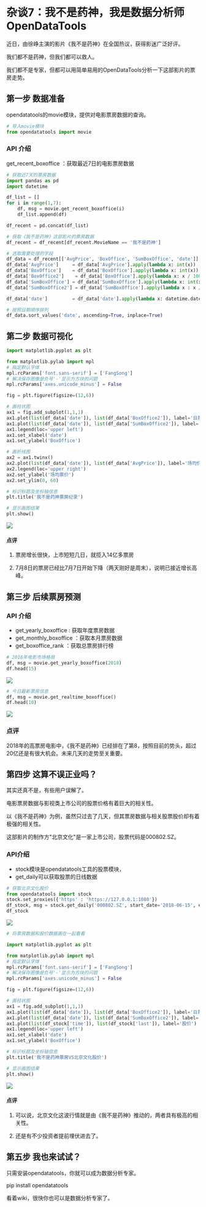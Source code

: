 # 杂谈7：我不是药神，我是数据分析师OpenDataTools

近日，由徐峥主演的影片《我不是药神》在全国热议，获得影迷广泛好评。

我们都不是药神，但我们都可以救人。

我们都不是专家，但都可以用简单易用的OpenDataTools分析一下这部影片的票房走势。

## 第一步 数据准备

opendatatools的movie模块，提供对电影票房数据的查询。

```python
# 导入movie模块
from opendatatools import movie
```

### API 介绍
get_recent_boxoffice ：获取最近7日的电影票房数据

```python
# 获取近7天的票房数据
import pandas as pd
import datetime

df_list = []
for i in range(1,7):
    df, msg = movie.get_recent_boxoffice(i)
    df_list.append(df)

df_recent = pd.concat(df_list)

# 获取《我不是药神》这部影片的票房数据
df_recent = df_recent[df_recent.MovieName == '我不是药神']

# 选取需要处理的字段
df_data = df_recent[['AvgPrice', 'BoxOffice', 'SumBoxOffice', 'date']]
df_data['AvgPrice']     = df_data['AvgPrice'].apply(lambda x: int(x))
df_data['BoxOffice']    = df_data['BoxOffice'].apply(lambda x: int(x))
df_data['BoxOffice2']    = df_data['BoxOffice'].apply(lambda x: x / 10000)
df_data['SumBoxOffice'] = df_data['SumBoxOffice'].apply(lambda x: int(x))
df_data['SumBoxOffice2'] = df_data['SumBoxOffice'].apply(lambda x : x / 10000)

df_data['date']         = df_data['date'].apply(lambda x: datetime.datetime.strptime(x, '%Y-%m-%d'))

# 按照日期顺序排列
df_data.sort_values('date', ascending=True, inplace=True)
```

## 第二步 数据可视化

```python
import matplotlib.pyplot as plt

from matplotlib.pylab import mpl
# 指定默认字体
mpl.rcParams['font.sans-serif'] = ['FangSong'] 
# 解决保存图像是负号'-'显示为方块的问题
mpl.rcParams['axes.unicode_minus'] = False 

fig = plt.figure(figsize=(12,6))

# 画柱状图
ax1 = fig.add_subplot(1,1,1)
ax1.plot(list(df_data['date']), list(df_data['BoxOffice2']), label='日票房')
ax1.plot(list(df_data['date']), list(df_data['SumBoxOffice2']), label='总票房')
ax1.legend(loc='upper left')
ax1.set_xlabel('date')
ax1.set_ylabel('BoxOffice')

# 画折线图
ax2 = ax1.twinx()
ax2.plot(list(df_data['date']), list(df_data['AvgPrice']), label='场均价', color='red')
ax2.legend(loc='upper right')
ax2.set_ylabel('场均票价')
ax2.set_ylim(0, 60)

# 标识标题及坐标轴信息
plt.title('我不是药神票房纪录')

# 显示画图结果
plt.show()
```

![](https://raw.githubusercontent.com/PKUJohnson/LearnJaqsByExample/master/image/opendatatools/movie/movie_1.png)

#### 点评 ####

1. 票房增长很快，上市短短几日，就揽入14亿多票房

2. 7月8日的票房已经比7月7日开始下降（两天刚好是周末），说明已接近增长高峰。

## 第三步 后续票房预测

### API 介绍

+ get_yearly_boxoffice  : 获取年度票房数据
+ get_monthly_boxoffice ：获取本月票房数据
+ get_boxoffice_rank    ：获取总票房排行榜

```python
# 2018年电影市场格局
df, msg = movie.get_yearly_boxoffice(2018)
df.head(15)
```

![](https://raw.githubusercontent.com/PKUJohnson/LearnJaqsByExample/master/image/opendatatools/movie/movie-top2018.png)

```python
# 今日最新票房信息
df, msg = movie.get_realtime_boxoffice()
df.head(10)
```

![](https://raw.githubusercontent.com/PKUJohnson/LearnJaqsByExample/master/image/opendatatools/movie/movie-realtime.png)

### 点评

2018年的高票房电影中，《我不是药神》已经排在了第8，按照目前的势头，超过20亿还是有很大机会。未来几天的走势至关重要。

## 第四步 这算不误正业吗？

其实还真不是，有些用户误解了。

电影票房数据与影视类上市公司的股票价格有着巨大的相关性。

以《我不是药神》为例，虽然只过去了几天，但其票房数据与相关股票股价却有着极强的相关性。

这部影片的制作方"北京文化"是一家上市公司，股票代码是000802.SZ。

###  API介绍

+ stock模块是opendatatools工具的股票模块，
+ get_daily可以获取股票的日线数据

```python
# 获取北京文化股价
from opendatatools import stock
stock.set_proxies({'https' : 'https://127.0.0.1:1080'})
df_stock, msg = stock.get_daily('000802.SZ', start_date='2018-06-15', end_date='2018-07-09')
df_stock
```

![](https://github.com/PKUJohnson/LearnJaqsByExample/blob/master/image/opendatatools/movie/price_bjwh.png)

```python
# 将票房数据和股价数据画在一起看看

import matplotlib.pyplot as plt

from matplotlib.pylab import mpl
# 指定默认字体
mpl.rcParams['font.sans-serif'] = ['FangSong'] 
# 解决保存图像是负号'-'显示为方块的问题
mpl.rcParams['axes.unicode_minus'] = False 

fig = plt.figure(figsize=(12,6))

# 画柱状图
ax1 = fig.add_subplot(1,1,1)
ax1.plot(list(df_data['date']), list(df_data['BoxOffice2']), label='日票房')
ax1.plot(list(df_data['date']), list(df_data['SumBoxOffice2']), label='总票房')
ax1.plot(list(df_stock['time']), list(df_stock['last']), label='股价')
ax1.legend(loc='upper left')
ax1.set_xlabel('date')
ax1.set_ylabel('BoxOffice')

# 标识标题及坐标轴信息
plt.title('我不是药神票房VS北京文化股价')

# 显示画图结果
plt.show()
```

![](https://github.com/PKUJohnson/LearnJaqsByExample/blob/master/image/opendatatools/movie/movie_corr.png)

#### 点评 ####

1. 可以说，北京文化这波行情就是由《我不是药神》推动的，两者具有极高的相关性。

2. 还是有不少投资者提前埋伏进去了。

## 第五步 我也来试试？

只需安装opendatatools，你就可以成为数据分析专家。

pip install opendatatools

看着wiki，很快你也可以是数据分析专家了。




